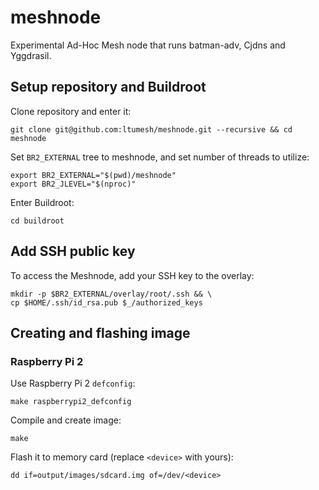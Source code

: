 meshnode
========

Experimental Ad-Hoc Mesh node that runs batman-adv, Cjdns and Yggdrasil.

## Setup repository and Buildroot
Clone repository and enter it:
```
git clone git@github.com:ltumesh/meshnode.git --recursive && cd meshnode
```
Set `BR2_EXTERNAL` tree to meshnode, and set number of threads to utilize:
```
export BR2_EXTERNAL="$(pwd)/meshnode"
export BR2_JLEVEL="$(nproc)"
```

Enter Buildroot:
```
cd buildroot
```

## Add SSH public key
To access the Meshnode, add your SSH key to the overlay:
```
mkdir -p $BR2_EXTERNAL/overlay/root/.ssh && \
cp $HOME/.ssh/id_rsa.pub $_/authorized_keys
```

## Creating and flashing image
### Raspberry Pi 2
Use Raspberry Pi 2 `defconfig`:
```
make raspberrypi2_defconfig
```

Compile and create image:
```
make
```

Flash it to memory card (replace `<device>` with yours):
```
dd if=output/images/sdcard.img of=/dev/<device>
```
